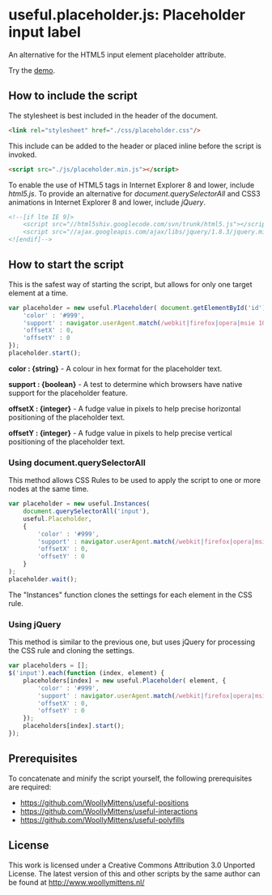 # useful.placeholder.js: Placeholder input label

An alternative for the HTML5 input element placeholder attribute.

Try the <a href="http://www.woollymittens.nl/useful/default.php?url=placeholder">demo</a>.

## How to include the script

The stylesheet is best included in the header of the document.

```html
<link rel="stylesheet" href="./css/placeholder.css"/>
```

This include can be added to the header or placed inline before the script is invoked.

```html
<script src="./js/placeholder.min.js"></script>
```

To enable the use of HTML5 tags in Internet Explorer 8 and lower, include *html5.js*. To provide an alternative for *document.querySelectorAll* and CSS3 animations in Internet Explorer 8 and lower, include *jQuery*.

```html
<!--[if lte IE 9]>
	<script src="//html5shiv.googlecode.com/svn/trunk/html5.js"></script>
	<script src="//ajax.googleapis.com/ajax/libs/jquery/1.8.3/jquery.min.js"></script>
<![endif]-->
```

## How to start the script

This is the safest way of starting the script, but allows for only one target element at a time.

```javascript
var placeholder = new useful.Placeholder( document.getElementById('id'), {
	'color' : '#999',
	'support' : navigator.userAgent.match(/webkit|firefox|opera|msie 10/gi),
	'offsetX' : 0,
	'offsetY' : 0
});
placeholder.start();
```

**color : {string}** - A colour in hex format for the placeholder text.

**support : {boolean}** - A test to determine which browsers have native support for the placeholder feature.

**offsetX : {integer}** - A fudge value in pixels to help precise horizontal positioning of the placeholder text.

**offsetY : {integer}** - A fudge value in pixels to help precise vertical positioning of the placeholder text.

### Using document.querySelectorAll

This method allows CSS Rules to be used to apply the script to one or more nodes at the same time.

```javascript
var placeholder = new useful.Instances(
	document.querySelectorAll('input'),
	useful.Placeholder,
	{
		'color' : '#999',
		'support' : navigator.userAgent.match(/webkit|firefox|opera|msie 10/gi),
		'offsetX' : 0,
		'offsetY' : 0
	}
);
placeholder.wait();
```

The "Instances" function clones the settings for each element in the CSS rule.

### Using jQuery

This method is similar to the previous one, but uses jQuery for processing the CSS rule and cloning the settings.

```javascript
var placeholders = [];
$('input').each(function (index, element) {
	placeholders[index] = new useful.Placeholder( element, {
		'color' : '#999',
		'support' : navigator.userAgent.match(/webkit|firefox|opera|msie 10/gi),
		'offsetX' : 0,
		'offsetY' : 0
	});
	placeholders[index].start();
});
```

## Prerequisites

To concatenate and minify the script yourself, the following prerequisites are required:
+ https://github.com/WoollyMittens/useful-positions
+ https://github.com/WoollyMittens/useful-interactions
+ https://github.com/WoollyMittens/useful-polyfills

## License
This work is licensed under a Creative Commons Attribution 3.0 Unported License. The latest version of this and other scripts by the same author can be found at http://www.woollymittens.nl/
